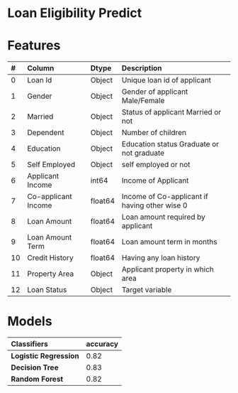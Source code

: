 # Loan Eligibility Predict

# Features

| **#** | **Column** | **Dtype** | **Description** |
| :--- | :--- | :--- | :--- |
| 0 | Loan Id | Object | Unique loan id of applicant |
| 1 | Gender | Object | Gender of applicant Male/Female |
| 2 | Married | Object | Status of applicant Married or not |
| 3 | Dependent | Object | Number of children |
| 4 | Education | Object | Education status Graduate or not graduate |
| 5 | Self Employed | Object | self employed or not |
| 6 | Applicant Income | int64 | Income of Applicant |
| 7 | Co-applicant Income | float64| Income of Co-applicant if having other wise 0 |
| 8 | Loan Amount | float64 | Loan amount required by applicant |
| 9 | Loan Amount Term | float64 | Loan amount term in months |
| 10 | Credit History | float64 | Having any loan history |
| 11 | Property Area | Object | Applicant property in which area |
| 12 | Loan Status | Object | Target variable |


# Models
| **Classifiers**  | **accuracy** |
| :--- | :--- |
| **Logistic Regression** | 0.82 |
| **Decision Tree** | 0.83|
| **Random Forest** | 0.82 |
